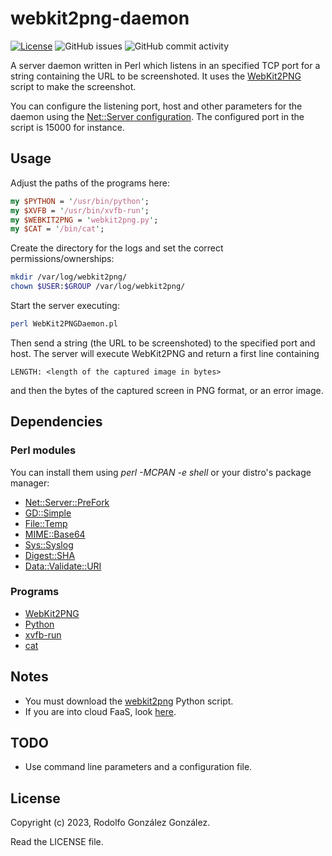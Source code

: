 # webkit2png-daemon

[![License](https://img.shields.io/badge/License-BSD_3--Clause-blue.svg)](https://opensource.org/licenses/BSD-3-Clause)
![GitHub issues](https://img.shields.io/github/issues/rgglez/webkit2png-daemon) 
![GitHub commit activity](https://img.shields.io/github/commit-activity/y/rgglez/webkit2png-daemon)

A server daemon written in Perl which listens in an specified TCP port for a string containing the URL to be screenshoted. It uses the [WebKit2PNG](https://pypi.org/project/webkit2png/) script to make the screenshot.

You can configure the listening port, host and other parameters for the daemon using the [Net::Server configuration](https://metacpan.org/pod/Net::Server). 
The configured port in the script is 15000 for instance.

## Usage

Adjust the paths of the programs here:

```perl
my $PYTHON = '/usr/bin/python';
my $XVFB = '/usr/bin/xvfb-run';
my $WEBKIT2PNG = 'webkit2png.py';
my $CAT = '/bin/cat';
``` 

Create the directory for the logs and set the correct permissions/ownerships:

```bash
mkdir /var/log/webkit2png/
chown $USER:$GROUP /var/log/webkit2png/
```

Start the server executing:

```bash
perl WebKit2PNGDaemon.pl
```

Then send a string (the URL to be screenshoted) to the specified port and host. The server will execute WebKit2PNG and return a first line containing

```
LENGTH: <length of the captured image in bytes>
```

and then the bytes of the captured screen in PNG format, or an error image.

## Dependencies

### Perl modules 

You can install them using *perl -MCPAN -e shell* or your distro's package manager:

* [Net::Server::PreFork](https://metacpan.org/pod/Net::Server::PreFork)
* [GD::Simple](https://metacpan.org/pod/GD::Simple)
* [File::Temp](https://perldoc.perl.org/File::Temp)
* [MIME::Base64](https://metacpan.org/pod/MIME::Base64)
* [Sys::Syslog](https://perldoc.perl.org/Sys::Syslog)
* [Digest::SHA](https://metacpan.org/pod/Digest::SHA)
* [Data::Validate::URI](https://metacpan.org/pod/Data::Validate::URI)

### Programs

* [WebKit2PNG](https://pypi.org/project/webkit2png/)
* [Python](https://www.python.org/)
* [xvfb-run](https://github.com/revnode/xvfb-run/blob/master/xvfb-run)
* [cat](https://man7.org/linux/man-pages/man1/cat.1.html)

## Notes

* You must download the [webkit2png](https://pypi.org/project/webkit2png/) Python script.
* If you are into cloud FaaS, look [here](https://github.com/rgglez/fc-webpage-screenshot).

## TODO

* Use command line parameters and a configuration file.

## License

Copyright (c) 2023, Rodolfo González González.

Read the LICENSE file.
